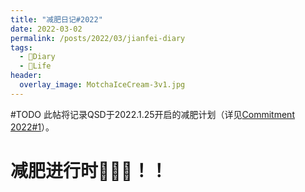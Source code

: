 ```yaml
---
title: "减肥日记#2022"
date: 2022-03-02
permalink: /posts/2022/03/jianfei-diary
tags:
  - 📘Diary
  - 🍜Life
header:
  overlay_image: MotchaIceCream-3v1.jpg
---
```


#TODO
此帖将记录QSD于2022.1.25开启的减肥计划（详见[Commitment 2022#1](http://qsdqsb.github.io/files/Commitments/Commitment_2022_1.pdf)）。

# 减肥进行时💨💨💨！！
